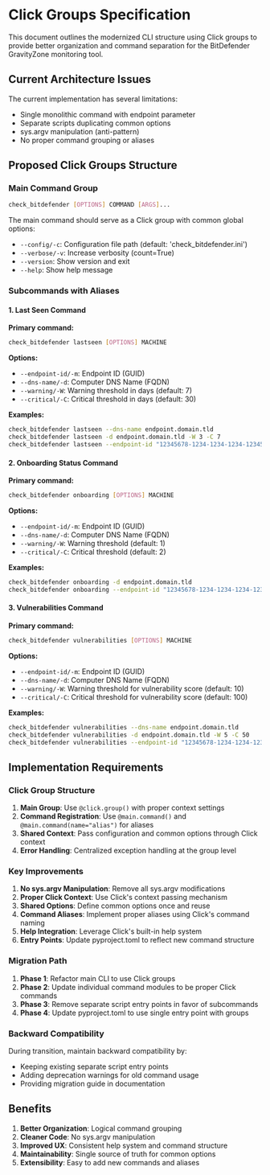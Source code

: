 # Click Groups Specification

This document outlines the modernized CLI structure using Click groups to provide better organization and command separation for the BitDefender GravityZone monitoring tool.

## Current Architecture Issues

The current implementation has several limitations:
- Single monolithic command with endpoint parameter
- Separate scripts duplicating common options
- sys.argv manipulation (anti-pattern)
- No proper command grouping or aliases

## Proposed Click Groups Structure

### Main Command Group

```bash
check_bitdefender [OPTIONS] COMMAND [ARGS]...
```

The main command should serve as a Click group with common global options:

- `--config/-c`: Configuration file path (default: 'check_bitdefender.ini')
- `--verbose/-v`: Increase verbosity (count=True)
- `--version`: Show version and exit
- `--help`: Show help message

### Subcommands with Aliases

#### 1. Last Seen Command

**Primary command:**
```bash
check_bitdefender lastseen [OPTIONS] MACHINE
```

**Options:**
- `--endpoint-id/-m`: Endpoint ID (GUID)
- `--dns-name/-d`: Computer DNS Name (FQDN) 
- `--warning/-W`: Warning threshold in days (default: 7)
- `--critical/-C`: Critical threshold in days (default: 30)

**Examples:**
```bash
check_bitdefender lastseen --dns-name endpoint.domain.tld
check_bitdefender lastseen -d endpoint.domain.tld -W 3 -C 7
check_bitdefender lastseen --endpoint-id "12345678-1234-1234-1234-123456789012"
```

#### 2. Onboarding Status Command

**Primary command:**
```bash
check_bitdefender onboarding [OPTIONS] MACHINE
```

**Options:**
- `--endpoint-id/-m`: Endpoint ID (GUID)
- `--dns-name/-d`: Computer DNS Name (FQDN)
- `--warning/-W`: Warning threshold (default: 1)
- `--critical/-C`: Critical threshold (default: 2)

**Examples:**
```bash
check_bitdefender onboarding -d endpoint.domain.tld
check_bitdefender onboarding --endpoint-id "12345678-1234-1234-1234-123456789012"
```

#### 3. Vulnerabilities Command

**Primary command:**
```bash
check_bitdefender vulnerabilities [OPTIONS] MACHINE
```
**Options:**
- `--endpoint-id/-m`: Endpoint ID (GUID)
- `--dns-name/-d`: Computer DNS Name (FQDN)
- `--warning/-W`: Warning threshold for vulnerability score (default: 10)
- `--critical/-C`: Critical threshold for vulnerability score (default: 100)

**Examples:**
```bash
check_bitdefender vulnerabilities --dns-name endpoint.domain.tld
check_bitdefender vulnerabilities -d endpoint.domain.tld -W 5 -C 50
check_bitdefender vulnerabilities --endpoint-id "12345678-1234-1234-1234-123456789012"
```

## Implementation Requirements

### Click Group Structure

1. **Main Group**: Use `@click.group()` with proper context settings
2. **Command Registration**: Use `@main.command()` and `@main.command(name="alias")` for aliases
3. **Shared Context**: Pass configuration and common options through Click context
4. **Error Handling**: Centralized exception handling at the group level

### Key Improvements

1. **No sys.argv Manipulation**: Remove all sys.argv modifications
2. **Proper Click Context**: Use Click's context passing mechanism
3. **Shared Options**: Define common options once and reuse
4. **Command Aliases**: Implement proper aliases using Click's command naming
5. **Help Integration**: Leverage Click's built-in help system
6. **Entry Points**: Update pyproject.toml to reflect new command structure

### Migration Path

1. **Phase 1**: Refactor main CLI to use Click groups
2. **Phase 2**: Update individual command modules to be proper Click commands
3. **Phase 3**: Remove separate script entry points in favor of subcommands
4. **Phase 4**: Update pyproject.toml to use single entry point with groups

### Backward Compatibility

During transition, maintain backward compatibility by:
- Keeping existing separate script entry points
- Adding deprecation warnings for old command usage
- Providing migration guide in documentation

## Benefits

1. **Better Organization**: Logical command grouping
2. **Cleaner Code**: No sys.argv manipulation
3. **Improved UX**: Consistent help system and command structure
4. **Maintainability**: Single source of truth for common options
5. **Extensibility**: Easy to add new commands and aliases
